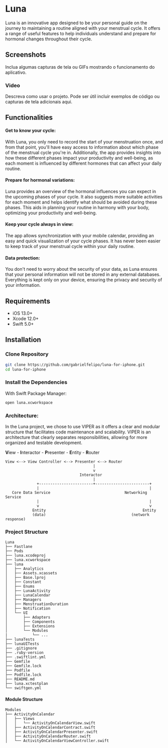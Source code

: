 # Luna

Luna is an innovative app designed to be your personal guide on the journey to maintaining a routine aligned with your menstrual cycle. It offers a range of useful features to help individuals understand and prepare for hormonal changes throughout their cycle.

## Screenshots

Inclua algumas capturas de tela ou GIFs mostrando o funcionamento do aplicativo.

### Video

Descreva como usar o projeto. Pode ser útil incluir exemplos de código ou capturas de tela adicionais aqui.

## Functionalities 

#### Get to know your cycle:
With Luna, you only need to record the start of your menstruation once, and from that point, you'll have easy access to information about which phase of the menstrual cycle you're in. Additionally, the app provides insights into how these different phases impact your productivity and well-being, as each moment is influenced by different hormones that can affect your daily routine.

#### Prepare for hormonal variations:
Luna provides an overview of the hormonal influences you can expect in the upcoming phases of your cycle. It also suggests more suitable activities for each moment and helps identify what should be avoided during these phases. This aids in planning your routine in harmony with your body, optimizing your productivity and well-being.

#### Keep your cycle always in view:
The app allows synchronization with your mobile calendar, providing an easy and quick visualization of your cycle phases. It has never been easier to keep track of your menstrual cycle within your daily routine.

#### Data protection:
You don't need to worry about the security of your data, as Luna ensures that your personal information will not be stored in any external databases. Everything is kept only on your device, ensuring the privacy and security of your information.

## Requirements

- iOS 13.0+
- Xcode 12.0+
- Swift 5.0+

## Installation

### Clone Repository

```bash
git clone https://github.com/gabrielfelipo/luna-for-iphone.git
cd luna-for-iphone
```

### Install the Dependencies

With Swift Package Manager:
```bash
open luna.xcworkspace
```

### Architecture:
In the Luna project, we chose to use VIPER as it offers a clear and modular structure that facilitates code maintenance and scalability. VIPER is an architecture that clearly separates responsibilities, allowing for more organized and testable development.

**V**iew - **I**nteractor - **P**resenter - **E**ntity - **R**outer

```plaintext
View <--> View Controller <--> Presenter <--> Router
                                       |
                                       v
                                 Interactor
                                       |
              +------------------------+------------------------+
              |                                                 |
   Core Data Service                                 Networking Service
              |                                                 |
              v                                                 v
            Entity                                           Entity
            (data)                                      (network response)
```

### Project Structure

```plaintext
Luna
├── Fastlane
├── Pods
├── luna.xcodeproj
├── luna.xcworkspace
├── luna
│   ├── Analytics
│   ├── Assets.xcassets
│   ├── Base.lproj
│   ├── Constant
│   ├── Enums
│   ├── LunaActivity
│   ├── LunaCalendar
│   ├── Managers
│   ├── MenstruationDuration
│   ├── Notification
│   └── UI
│       ├── Adapters
│       ├── Components
│       ├── Extensions
│       └── Modules
|           └── ...
├── lunaTests
├── lunaUITests
├── .gitignore
├── .ruby-version
├── .swiftlint.yml
├── Gemfile
├── Gemfile.lock
├── Podfile
├── Podfile.lock
├── README.md
├── luna.xctestplan
└── swiftgen.yml

```

#### Module Structure

```plaintext
Modules
├── ActivityOnCalendar
│   ├── Views
│   │   └── ActivityOnCalendarView.swift
│   ├── ActivityOnCalendarContract.swift
│   ├── ActivityOnCalendarPresenter.swift
│   ├── ActivityOnCalendarRouter.swift
│   └── ActivityOnCalendarViewController.swift

```





